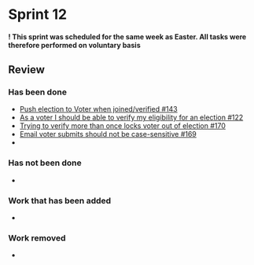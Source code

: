 # Sprint 12

#### ! This sprint was scheduled for the same week as Easter. All tasks were therefore performed on voluntary basis

## Review

### Has been done

- [Push election to Voter when joined/verified #143](https://github.com/anovote/backend/issues/143)
- [As a voter I should be able to verify my eligibility for an election #122](https://github.com/anovote/backend/issues/122)
- [Trying to verify more than once locks voter out of election #170](https://github.com/anovote/frontend/issues/170)
- [Email voter submits should not be case-sensitive #169](https://github.com/anovote/frontend/issues/169)
- 

### Has not been done

- 

### Work that has been added

- 

### Work removed

- 

